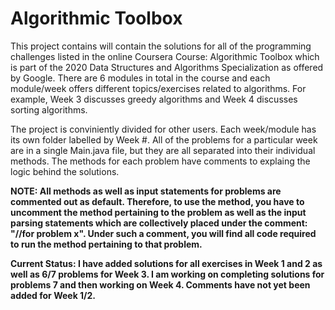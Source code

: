 # Algorithmic Toolbox
This project contains will contain the solutions for all of the programming challenges listed in the online Coursera Course: Algorithmic Toolbox which is part of the 2020 Data Structures and Algorithms Specialization as offered by Google. There are 6 modules in total in the course and each module/week offers different topics/exercises related to algorithms. For example, Week 3 discusses greedy algorithms and Week 4 discusses sorting algorithms. 

The project is conviniently divided for other users. Each week/module has its own folder labelled by Week #. All of the problems for a particular week are in a single Main.java file, but they are all separated into their individual methods. The methods for each problem have comments to explaing the logic behind the solutions. 

<b>NOTE: All methods as well as input statements for problems are commented out as default. Therefore, to use the method, you have to uncomment the method pertaining to the problem as well as the input parsing statements which are collectively placed under the comment: "//for problem x". Under such a comment, you will find all code required to run the method pertaining to that problem. 

Current Status: I have added solutions for all exercises in Week 1 and 2 as well as 6/7 problems for Week 3. I am working on completing solutions for problems 7 and then working on Week 4. Comments have not yet been added for Week 1/2. 
